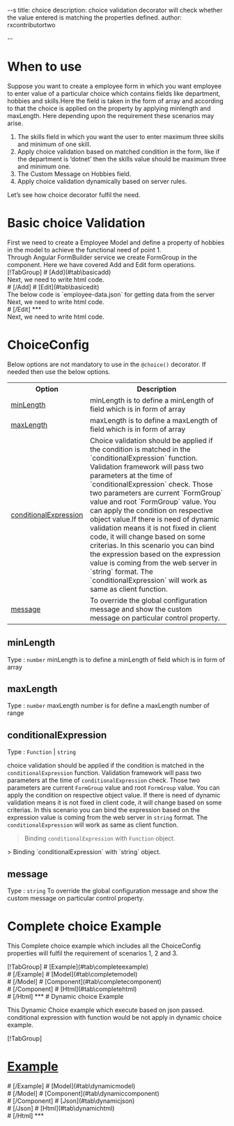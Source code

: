 --s
title: choice 
description: choice validation decorator will check whether the value entered is matching the properties defined.
author: rxcontributortwo

--

# When to use
Suppose you want to create a employee form in which you want employee to enter value of a particular choice which contains fields like department, hobbies and skills.Here the field is taken in the form of array and according to that the choice is applied on the property by applying minlength and maxLength. Here depending upon the requirement these scenarios may arise.

<ol>
    <li>The skills field in which you want the user to enter maximum three skills and minimum of one skill.</li>
    <li>Apply choice validation based on matched condition in the form, like if the department  is ‘dotnet’ then the skills value should be maximum three and minimum one.</li>
    <li>The Custom Message on Hobbies field.</li>
    <li>Apply choice validation dynamically based on server rules.</li>
</ol>

Let’s see how choice decorator fulfil the need.

# Basic choice Validation
<data-scope scope="['decorator']">
First we need to create a Employee Model and define a property of hobbies in the model to achieve the functional need of point 1.
<div component="app-code" key="choice-add-model"></div> 
</data-scope>
Through Angular FormBuilder service we create FormGroup in the component.
Here we have covered Add and Edit form operations. 

<data-scope scope="['decorator']">
<div component="app-tabs" key="basic-operations"></div>
[!TabGroup]
# [Add](#tab\basicadd)
<div component="app-code" key="choice-add-component"></div> 
Next, we need to write html code.
<div component="app-code" key="choice-add-html"></div> 
<div component="app-example-runner" ref-component="app-choice-add"></div>
# [/Add]
# [Edit](#tab\basicedit)
<div component="app-code" key="choice-edit-component"></div> 
The below code is `employee-data.json` for getting data from the server
<div component="app-code" key="choice-edit-json"></div>  
Next, we need to write html code.
<div component="app-code" key="choice-edit-html"></div> 
<div component="app-example-runner" ref-component="app-choice-edit"></div>
# [/Edit]
***
</data-scope>

<data-scope scope="['validator','template-driven']">
<div component="app-code" key="choice-add-component"></div> 
Next, we need to write html code.
<div component="app-code" key="choice-add-html"></div> 
<div component="app-example-runner" ref-component="app-choice-add"></div>
</data-scope>

# ChoiceConfig
Below options are not mandatory to use in the `@choice()` decorator. If needed then use the below options.

<table class="table table-bordered table-striped">
<tr><th>Option</th><th>Description</th></tr>
<tr><td><a href="#minLength" (click)='scrollTo("#minLength")' title="#minLength">minLength</a></td><td>minLength  is to define a minLength of field which is in form of array</td></tr>
<tr><td><a href="#maxLength" (click)='scrollTo("#maxLength")' title="#maxLength">maxLength</a></td><td>maxLength  is to define a maxLength of field which is in form of array</td></tr>
<tr><td><a href="#conditionalExpression" (click)='scrollTo("#conditionalExpression")' title="conditionalExpression">conditionalExpression</a></td><td>Choice validation should be applied if the condition is matched in the `conditionalExpression` function. Validation framework will pass two parameters at the time of `conditionalExpression` check. Those two parameters are current `FormGroup` value and root `FormGroup` value. You can apply the condition on respective object value.If there is need of dynamic validation means it is not fixed in client code, it will change based on some criterias. In this scenario you can bind the expression based on the expression value is coming from the web server in `string` format. The `conditionalExpression` will work as same as client function.</td></tr>
<tr><td><a href="#message" (click)='scrollTo("#message")' title="message">message</a></td><td>To override the global configuration message and show the custom message on particular control property.</td></tr>
</table>

## minLength 
Type :  `number` 
minLength  is to define a minLength of field which is in form of array

<div component="app-code" key="choice-minLengthExample-model"></div> 
<div component="app-example-runner" ref-component="app-choice-minLength" title="choice decorators with minLength" key="minLength"></div>

## maxLength 
Type :  `number` 
maxLength number is for define a maxLength number of range

<div component="app-code" key="choice-maxLengthExample-model"></div> 
<div component="app-example-runner" ref-component="app-choice-maxLength" title="choice decorators with maxLength" key="maxLength"></div>

## conditionalExpression 
Type :  `Function`  |  `string` 

choice validation should be applied if the condition is matched in the `conditionalExpression` function. Validation framework will pass two parameters at the time of `conditionalExpression` check. Those two parameters are current `FormGroup` value and root `FormGroup` value. You can apply the condition on respective object value.
If there is need of dynamic validation means it is not fixed in client code, it will change based on some criterias. In this scenario you can bind the expression based on the expression value is coming from the web server in `string` format. The `conditionalExpression` will work as same as client function.

> Binding `conditionalExpression` with `Function` object. 
<div component="app-code" key="choice-conditionalExpressionExampleFunction-model"></div> 
> Binding `conditionalExpression` with `string` object. 
<div component="app-code" key="choice-conditionalExpressionExampleString-model"></div> 

<div component="app-example-runner" ref-component="app-choice-conditionalExpression" title="choice decorators with conditionalExpression" key="conditionalExpression"></div>

## message
Type :  `string` 
To override the global configuration message and show the custom message on particular control property.

<div component="app-code" key="choice-messageExample-model"></div> 
<div component="app-example-runner" ref-component="app-choice-message" title="choice decorators with message" key="message"></div>

# Complete choice Example

This Complete choice example which includes all the ChoiceConfig properties will fulfil the requirement of scenarios 1, 2 and 3.

<div component="app-tabs" key="complete"></div>
[!TabGroup]
# [Example](#tab\completeexample)
<div component="app-example-runner" ref-component="app-choice-complete"></div>
# [/Example]
<data-scope scope="['decorator']">
# [Model](#tab\completemodel)
<div component="app-code" key="choice-complete-model"></div> 
# [/Model]
</data-scope>
# [Component](#tab\completecomponent)
<div component="app-code" key="choice-complete-component"></div> 
# [/Component]
# [Html](#tab\completehtml)
<div component="app-code" key="choice-complete-html"></div> 
# [/Html]
***

<data-scope scope="['decorator','validator']">
# Dynamic choice Example

This Dynamic Choice example which execute based on json passed. conditional expression with function would be not apply in dynamic choice example. 

<div component="app-tabs" key="dynamic"></div>

[!TabGroup]
# [Example](#tab\dynamicexample)
<div component="app-example-runner" ref-component="app-choice-dynamic"></div>
# [/Example]
<data-scope scope="['decorator']">
# [Model](#tab\dynamicmodel)
<div component="app-code" key="choice-dynamic-model"></div>
# [/Model]
</data-scope>
# [Component](#tab\dynamiccomponent)
<div component="app-code" key="choice-dynamic-component"></div>
# [/Component]
# [Json](#tab\dynamicjson)
<div component="app-code" key="choice-dynamic-json"></div>
# [/Json]
# [Html](#tab\dynamichtml)
<div component="app-code" key="choice-dynamic-html"></div> 
# [/Html]
***
</data-scope>
